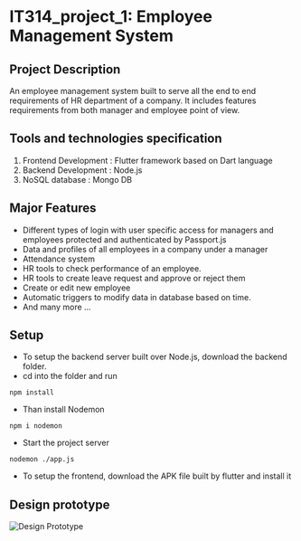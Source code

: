 # IT314_project_1: Employee Management System

## Project Description
An employee management system built to serve all the end to end requirements of HR department of a company. It includes features requirements from both manager and employee point of view.

## Tools and technologies specification
1. Frontend Development : Flutter framework based on Dart language
2. Backend Development : Node.js
3. NoSQL database : Mongo DB

## Major Features
- Different types of login with user specific access for managers and employees protected and authenticated by Passport.js
- Data and profiles of all employees in a company under a manager
- Attendance system
- HR tools to check performance of an employee.
- HR tools to create leave request and approve or reject them
- Create or edit new employee
- Automatic triggers to modify data in database based on time.
- And many more ...

## Setup
- To setup the backend server built over Node.js, download the backend folder.
- cd into the folder and run 
```
npm install
```
- Than install Nodemon
```
npm i nodemon
```
- Start the project server
``` 
nodemon ./app.js
```
- To setup the frontend, download the APK file built by flutter and install it

## Design prototype
![Design Prototype](https://user-images.githubusercontent.com/77288288/229888269-8e632392-eea4-4046-9b2d-c673c85b27f3.png)



